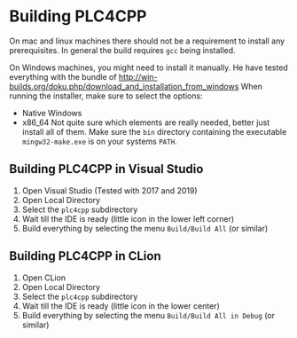 <!--
  Licensed to the Apache Software Foundation (ASF) under one
  or more contributor license agreements.  See the NOTICE file
  distributed with this work for additional information
  regarding copyright ownership.  The ASF licenses this file
  to you under the Apache License, Version 2.0 (the
  "License"); you may not use this file except in compliance
  with the License.  You may obtain a copy of the License at

      http://www.apache.org/licenses/LICENSE-2.0

  Unless required by applicable law or agreed to in writing,
  software distributed under the License is distributed on an
  "AS IS" BASIS, WITHOUT WARRANTIES OR CONDITIONS OF ANY
  KIND, either express or implied.  See the License for the
  specific language governing permissions and limitations
  under the License.
  -->
# Building PLC4CPP

On mac and linux machines there should not be a requirement to install any prerequisites.
In general the build requires `gcc` being installed.

On Windows machines, you might need to install it manually.
He have tested everything with the bundle of 
http://win-builds.org/doku.php/download_and_installation_from_windows
When running the installer, make sure to select the options:
- Native Windows
- x86_64
Not quite sure which elements are really needed, better just install all of them.
Make sure the `bin` directory containing the executable `mingw32-make.exe` is on your systems `PATH`.

## Building PLC4CPP in Visual Studio

1. Open Visual Studio (Tested with 2017 and 2019)
2. Open Local Directory
3. Select the `plc4cpp` subdirectory
4. Wait till the IDE is ready (little icon in the lower left corner)
5. Build everything by selecting the menu `Build/Build All` (or similar)

## Building PLC4CPP in CLion

1. Open CLion
2. Open Local Directory
3. Select the `plc4cpp` subdirectory
4. Wait till the IDE is ready (little icon in the lower center)
5. Build everything by selecting the menu `Build/Build All in Debug` (or similar)